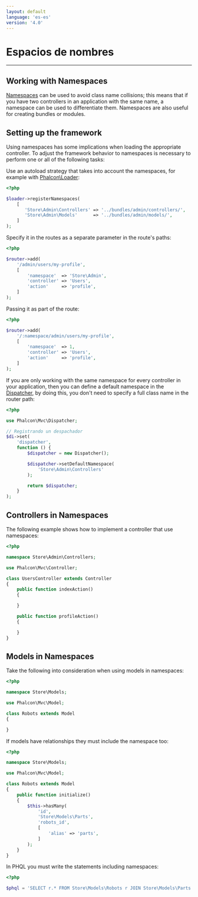 ```yaml
---
layout: default
language: 'es-es'
version: '4.0'
---
```

# Espacios de nombres

* * *

## Working with Namespaces

[Namespaces](https://php.net/manual/en/language.namespaces.php) can be used to avoid class name collisions; this means that if you have two controllers in an application with the same name, a namespace can be used to differentiate them. Namespaces are also useful for creating bundles or modules.

## Setting up the framework

Using namespaces has some implications when loading the appropriate controller. To adjust the framework behavior to namespaces is necessary to perform one or all of the following tasks:

Use an autoload strategy that takes into account the namespaces, for example with [Phalcon\Loader](api/Phalcon_Loader):

```php
<?php

$loader->registerNamespaces(
    [
       'Store\Admin\Controllers' => '../bundles/admin/controllers/',
       'Store\Admin\Models'      => '../bundles/admin/models/',
    ]
);
```

Specify it in the routes as a separate parameter in the route's paths:

```php
<?php

$router->add(
    '/admin/users/my-profile',
    [
        'namespace'  => 'Store\Admin',
        'controller' => 'Users',
        'action'     => 'profile',
    ]
);
```

Passing it as part of the route:

```php
<?php

$router->add(
    '/:namespace/admin/users/my-profile',
    [
        'namespace'  => 1,
        'controller' => 'Users',
        'action'     => 'profile',
    ]
);
```

If you are only working with the same namespace for every controller in your application, then you can define a default namespace in the [Dispatcher](dispatcher), by doing this, you don't need to specify a full class name in the router path:

```php
<?php

use Phalcon\Mvc\Dispatcher;

// Registrando un despachador
$di->set(
    'dispatcher',
    function () {
        $dispatcher = new Dispatcher();

        $dispatcher->setDefaultNamespace(
            'Store\Admin\Controllers'
        );

        return $dispatcher;
    }
);
```

## Controllers in Namespaces

The following example shows how to implement a controller that use namespaces:

```php
<?php

namespace Store\Admin\Controllers;

use Phalcon\Mvc\Controller;

class UsersController extends Controller
{
    public function indexAction()
    {

    }

    public function profileAction()
    {

    }
}
```

## Models in Namespaces

Take the following into consideration when using models in namespaces:

```php
<?php

namespace Store\Models;

use Phalcon\Mvc\Model;

class Robots extends Model
{

}
```

If models have relationships they must include the namespace too:

```php
<?php

namespace Store\Models;

use Phalcon\Mvc\Model;

class Robots extends Model
{
    public function initialize()
    {
        $this->hasMany(
            'id',
            'Store\Models\Parts',
            'robots_id',
            [
                'alias' => 'parts',
            ]
        );
    }
}
```

In PHQL you must write the statements including namespaces:

```php
<?php

$phql = 'SELECT r.* FROM Store\Models\Robots r JOIN Store\Models\Parts p';
```
